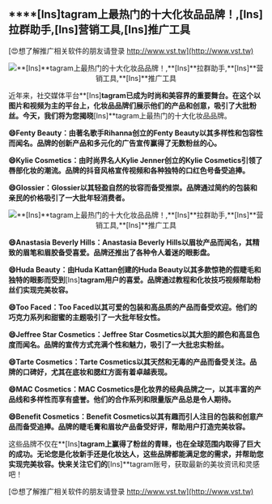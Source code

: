 ## ****[Ins]**tagram上最热门的十大化妆品品牌！,**[Ins]**拉群助手,**[Ins]**营销工具,**[Ins]**推广工具**

[😍想了解推广相关软件的朋友请登录 http://www.vst.tw](http://www.vst.tw)

 <center><img src="https://vst.tw/MP4/tuiguang/png/0.png" alt="**[Ins]**tagram上最热门的十大化妆品品牌！,**[Ins]**拉群助手,**[Ins]**营销工具,**[Ins]**推广工具"></center>

近年来，社交媒体平台**[Ins]**tagram已成为时尚和美容界的重要舞台。在这个以图片和视频为主的平台上，化妆品品牌们展示他们的产品和创意，吸引了大批粉丝。今天，我们将为您揭晓**[Ins]**tagram上最热门的十大化妆品品牌。

**😄Fenty Beauty：由著名歌手Rihanna创立的Fenty Beauty以其多样性和包容性而闻名。品牌的创新产品和多元化的广告宣传赢得了无数粉丝的心。**

**😄Kylie Cosmetics：由时尚界名人Kylie Jenner创立的Kylie Cosmetics引领了唇部化妆的潮流。品牌的抖音风格宣传视频和各种独特的口红色号备受追捧。**

**😄Glossier：Glossier以其轻盈自然的妆容而备受推崇。品牌通过简约的包装和亲民的价格吸引了一大批年轻消费者。**

 <center><img src="https://vst.tw/MP4/tuiguang/png/3.png" alt="**[Ins]**tagram上最热门的十大化妆品品牌！,**[Ins]**拉群助手,**[Ins]**营销工具,**[Ins]**推广工具"></center>

**😄Anastasia Beverly Hills：Anastasia Beverly Hills以眉妆产品而闻名，其精致的眉笔和眉胶备受喜爱。品牌还推出了各种令人着迷的眼影盘。**

**😄Huda Beauty：由Huda Kattan创建的Huda Beauty以其多款惊艳的假睫毛和独特的眼影而受到**[Ins]**tagram用户的喜爱。品牌通过教程和化妆技巧视频帮助粉丝们实现完美妆容。**

**😄Too Faced：Too Faced以其可爱的包装和高品质的产品而备受欢迎。他们的巧克力系列和甜蜜的主题吸引了一大批年轻女性。**

**😄Jeffree Star Cosmetics：Jeffree Star Cosmetics以其大胆的颜色和高显色度而闻名。品牌的宣传方式充满个性和魅力，吸引了一大批忠实粉丝。**

**😄Tarte Cosmetics：Tarte Cosmetics以其天然和无毒的产品而备受关注。品牌的口碑好，尤其在底妆和腮红方面有着卓越表现。**

**😄MAC Cosmetics：MAC Cosmetics是化妆界的经典品牌之一，以其丰富的产品线和多样性而享有盛誉。他们的合作系列和限量版产品总是令人期待。**

**😄Benefit Cosmetics：Benefit Cosmetics以其有趣而引人注目的包装和创意产品而备受追捧。品牌的睫毛膏和眉妆产品备受好评，帮助用户打造完美妆容。**

这些品牌不仅在**[Ins]**tagram上赢得了粉丝的青睐，也在全球范围内取得了巨大的成功。无论您是化妆新手还是化妆达人，这些品牌都能满足您的需求，并帮助您实现完美妆容。快来关注它们的**[Ins]**tagram账号，获取最新的美妆资讯和灵感吧！

[😍想了解推广相关软件的朋友请登录 http://www.vst.tw](http://www.vst.tw)



